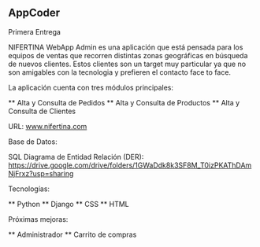 ## AppCoder
Primera Entrega

NIFERTINA WebApp Admin es una aplicación que está pensada para los equipos de ventas que recorren distintas zonas geográficas en búsqueda de nuevos clientes. Estos clientes son un target muy particular ya que no son amigables con la tecnologia y prefieren el contacto face to face.


La aplicación cuenta con tres módulos principales:

** Alta y Consulta de Pedidos
** Alta y Consulta de Productos
** Alta y Consulta de Clientes

URL: www.nifertina.com

Base de Datos:

SQL
Diagrama de Entidad Relación (DER): https://drive.google.com/drive/folders/1GWaDdk8k3SF8M_T0izPKAThDAmNjFrxz?usp=sharing


Tecnologías:

** Python
** Django 
** CSS
** HTML

Próximas mejoras:

** Administrador
** Carrito de compras



